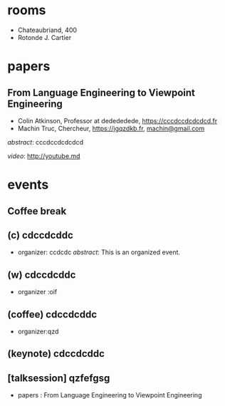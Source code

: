 # rooms
- Chateaubriand, 400
- Rotonde J. Cartier


# papers

## From Language Engineering to Viewpoint Engineering

- Colin Atkinson, Professor at dedededede, https://cccdccdcdcdcd.fr
- Machin Truc, Chercheur, https://jgqzdkb.fr, machin@gmail.com

*abstract*: 
cccdccdcdcdcd

*video*: http://youtube.md



# events

## Coffee break

## (c) cdccdcddc
- organizer: ccdcdc
*abstract*:
This is an organized event.

## (w) cdccdcddc
- organizer :oif

## (coffee) cdccdcddc
- organizer:qzd

## (keynote) cdccdcddc

## [talksession] qzfefgsg
- papers : From Language Engineering to Viewpoint Engineering